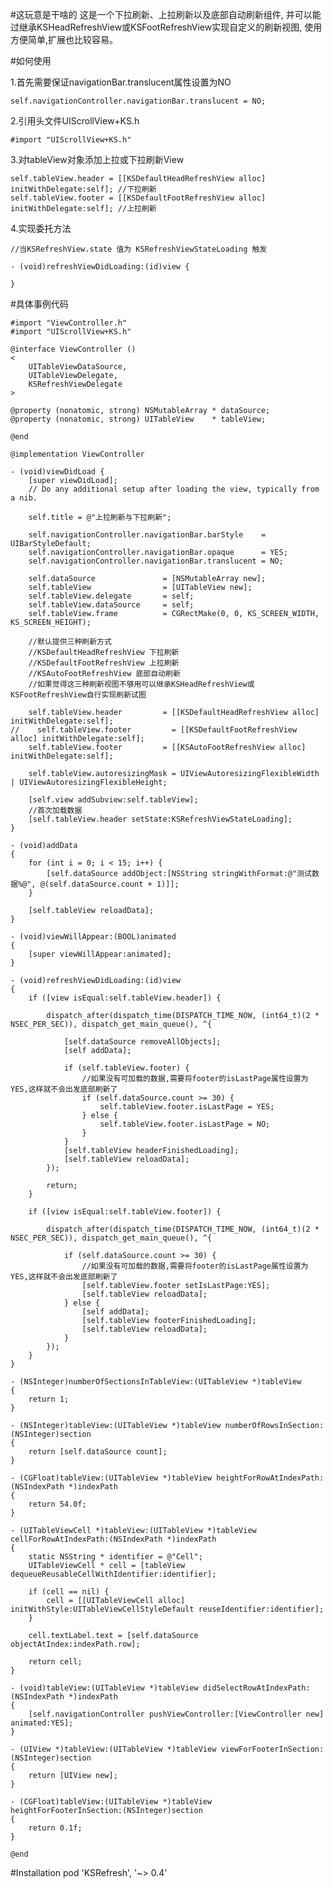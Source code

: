 #这玩意是干啥的
    这是一个下拉刷新、上拉刷新以及底部自动刷新组件,
    并可以能过继承KSHeadRefreshView或KSFootRefreshView实现自定义的刷新视图,
    使用方便简单,扩展也比较容易。
    
#如何使用

1.首先需要保证navigationBar.translucent属性设置为NO

    self.navigationController.navigationBar.translucent = NO;

2.引用头文件UIScrollView+KS.h 
    
    #import "UIScrollView+KS.h"
    
3.对tableView对象添加上拉或下拉刷新View

    self.tableView.header = [[KSDefaultHeadRefreshView alloc] initWithDelegate:self]; //下拉刷新
    self.tableView.footer = [[KSDefaultFootRefreshView alloc] initWithDelegate:self]; //上拉刷新
    
4.实现委托方法

    //当KSRefreshView.state 值为 KSRefreshViewStateLoading 触发
    
    - (void)refreshViewDidLoading:(id)view {
        
    }

    
#具体事例代码
 
    #import "ViewController.h"
    #import "UIScrollView+KS.h"
    
    @interface ViewController ()
    <
        UITableViewDataSource,
        UITableViewDelegate,
        KSRefreshViewDelegate
    >
    
    @property (nonatomic, strong) NSMutableArray * dataSource;
    @property (nonatomic, strong) UITableView    * tableView;
    
    @end
    
    @implementation ViewController
    
    - (void)viewDidLoad {
        [super viewDidLoad];
        // Do any additional setup after loading the view, typically from a nib.
        
        self.title = @"上拉刷新与下拉刷新";
        
        self.navigationController.navigationBar.barStyle    = UIBarStyleDefault;
        self.navigationController.navigationBar.opaque      = YES;
        self.navigationController.navigationBar.translucent = NO;
        
        self.dataSource               = [NSMutableArray new];
        self.tableView                = [UITableView new];
        self.tableView.delegate       = self;
        self.tableView.dataSource     = self;
        self.tableView.frame          = CGRectMake(0, 0, KS_SCREEN_WIDTH, KS_SCREEN_HEIGHT);
        
        //默认提供三种刷新方式
        //KSDefaultHeadRefreshView 下拉刷新
        //KSDefaultFootRefreshView 上拉刷新
        //KSAutoFootRefreshView 底部自动刷新
        //如果觉得这三种刷新视图不够用可以继承KSHeadRefreshView或KSFootRefreshView自行实现刷新试图
        
        self.tableView.header         = [[KSDefaultHeadRefreshView alloc] initWithDelegate:self];
    //    self.tableView.footer         = [[KSDefaultFootRefreshView alloc] initWithDelegate:self];
        self.tableView.footer         = [[KSAutoFootRefreshView alloc] initWithDelegate:self];
        
        self.tableView.autoresizingMask = UIViewAutoresizingFlexibleWidth | UIViewAutoresizingFlexibleHeight;
        
        [self.view addSubview:self.tableView];
        //首次加载数据
        [self.tableView.header setState:KSRefreshViewStateLoading];
    }
    
    - (void)addData
    {
        for (int i = 0; i < 15; i++) {
            [self.dataSource addObject:[NSString stringWithFormat:@"测试数据%@", @(self.dataSource.count + 1)]];
        }
        
        [self.tableView reloadData];
    }
    
    - (void)viewWillAppear:(BOOL)animated
    {
        [super viewWillAppear:animated];
    }
    
    - (void)refreshViewDidLoading:(id)view
    {
        if ([view isEqual:self.tableView.header]) {
            
            dispatch_after(dispatch_time(DISPATCH_TIME_NOW, (int64_t)(2 * NSEC_PER_SEC)), dispatch_get_main_queue(), ^{
                
                [self.dataSource removeAllObjects];
                [self addData];
                
                if (self.tableView.footer) {
                    //如果没有可加载的数据,需要将footer的isLastPage属性设置为YES,这样就不会出发底部刷新了
                    if (self.dataSource.count >= 30) {
                        self.tableView.footer.isLastPage = YES;
                    } else {
                        self.tableView.footer.isLastPage = NO;
                    }
                }
                [self.tableView headerFinishedLoading];
                [self.tableView reloadData];
            });
            
            return;
        }
        
        if ([view isEqual:self.tableView.footer]) {
            
            dispatch_after(dispatch_time(DISPATCH_TIME_NOW, (int64_t)(2 * NSEC_PER_SEC)), dispatch_get_main_queue(), ^{
                
                if (self.dataSource.count >= 30) {
                    //如果没有可加载的数据,需要将footer的isLastPage属性设置为YES,这样就不会出发底部刷新了
                    [self.tableView.footer setIsLastPage:YES];
                    [self.tableView reloadData];
                } else {
                    [self addData];
                    [self.tableView footerFinishedLoading];
                    [self.tableView reloadData];
                }
            });
        }
    }
    
    - (NSInteger)numberOfSectionsInTableView:(UITableView *)tableView
    {
        return 1;
    }
    
    - (NSInteger)tableView:(UITableView *)tableView numberOfRowsInSection:(NSInteger)section
    {
        return [self.dataSource count];
    }
    
    - (CGFloat)tableView:(UITableView *)tableView heightForRowAtIndexPath:(NSIndexPath *)indexPath
    {
        return 54.0f;
    }
    
    - (UITableViewCell *)tableView:(UITableView *)tableView cellForRowAtIndexPath:(NSIndexPath *)indexPath
    {
        static NSString * identifier = @"Cell";
        UITableViewCell * cell = [tableView dequeueReusableCellWithIdentifier:identifier];
        
        if (cell == nil) {
            cell = [[UITableViewCell alloc] initWithStyle:UITableViewCellStyleDefault reuseIdentifier:identifier];
        }
        
        cell.textLabel.text = [self.dataSource objectAtIndex:indexPath.row];
        
        return cell;
    }
    
    - (void)tableView:(UITableView *)tableView didSelectRowAtIndexPath:(NSIndexPath *)indexPath
    {
        [self.navigationController pushViewController:[ViewController new] animated:YES];
    }
    
    - (UIView *)tableView:(UITableView *)tableView viewForFooterInSection:(NSInteger)section
    {
        return [UIView new];
    }
    
    - (CGFloat)tableView:(UITableView *)tableView heightForFooterInSection:(NSInteger)section
    {
        return 0.1f;
    }
    
    @end
    
#Installation
    pod 'KSRefresh', '~> 0.4'
